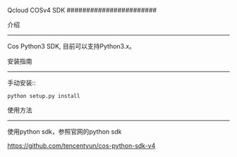 Qcloud COSv4 SDK
#######################


介绍
_______

Cos Python3 SDK, 目前可以支持Python3.x。

安装指南
__________

手动安装::

    python setup.py install

使用方法
__________

使用python sdk，参照官网的python sdk

https://github.com/tencentyun/cos-python-sdk-v4